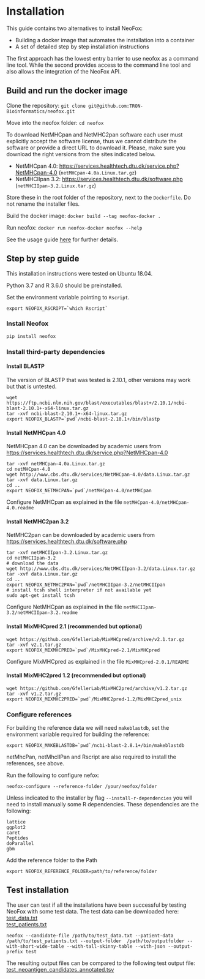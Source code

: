 # Installation

This guide contains two alternatives to install NeoFox:
- Building a docker image that automates the installation into a container
- A set of detailed step by step installation instructions

The first approach has the lowest entry barrier to use neofox as a command line tool.
While the second provides access to the command line tool and also allows the integration of the NeoFox API.

## Build and run the docker image

Clone the repository: `git clone git@github.com:TRON-Bioinformatics/neofox.git`

Move into the neofox folder: `cd neofox`

To download NetMHCpan and NetMHC2pan software each user must explicitly accept the software license, thus we cannot
distribute the software or provide a direct URL to download it. Please, make sure you download the right versions from 
the sites indicated below.

- NetMHCpan 4.0: https://services.healthtech.dtu.dk/service.php?NetMHCpan-4.0 (`netMHCpan-4.0a.Linux.tar.gz`)
- NetMHCIIpan 3.2: https://services.healthtech.dtu.dk/software.php (`netMHCIIpan-3.2.Linux.tar.gz`)

Store these in the root folder of the repository, next to the `Dockerfile`. Do not rename the installer files.

Build the docker image: `docker build --tag neofox-docker .`

Run neofox: `docker run neofox-docker neofox --help`

See the usage guide [here](03_03_usage.md) for further details.


## Step by step guide

This installation instructions were tested on Ubuntu 18.04.

Python 3.7 and R 3.6.0 should be preinstalled.

Set the environment variable pointing to `Rscript`.
```
export NEOFOX_RSCRIPT=`which Rscript`
```

### Install Neofox

```
pip install neofox
```

### Install third-party dependencies

#### Install BLASTP

The version of BLASTP that was tested is 2.10.1, other versions may work but that is untested.
```
wget https://ftp.ncbi.nlm.nih.gov/blast/executables/blast+/2.10.1/ncbi-blast-2.10.1+-x64-linux.tar.gz
tar -xvf ncbi-blast-2.10.1+-x64-linux.tar.gz
export NEOFOX_BLASTP=`pwd`/ncbi-blast-2.10.1+/bin/blastp
```

#### Install NetMHCpan 4.0

NetMHCpan 4.0 can be downloaded by academic users from https://services.healthtech.dtu.dk/service.php?NetMHCpan-4.0

```
tar -xvf netMHCpan-4.0a.Linux.tar.gz
cd netMHCpan-4.0
wget http://www.cbs.dtu.dk/services/NetMHCpan-4.0/data.Linux.tar.gz
tar -xvf data.Linux.tar.gz
cd ..
export NEOFOX_NETMHCPAN=`pwd`/netMHCpan-4.0/netMHCpan
```

Configure NetMHCpan as explained in the file `netMHCpan-4.0/netMHCpan-4.0.readme`


#### Install NetMHC2pan 3.2

NetMHC2pan can be downloaded by academic users from https://services.healthtech.dtu.dk/software.php

```
tar -xvf netMHCIIpan-3.2.Linux.tar.gz
cd netMHCIIpan-3.2
# download the data
wget http://www.cbs.dtu.dk/services/NetMHCIIpan-3.2/data.Linux.tar.gz
tar -xvf data.Linux.tar.gz
cd ..
export NEOFOX_NETMHC2PAN=`pwd`/netMHCIIpan-3.2/netMHCIIpan
# install tcsh shell interpreter if not available yet
sudo apt-get install tcsh
```

Configure NetMHCpan as explained in the file `netMHCIIpan-3.2/netMHCIIpan-3.2.readme`
         

#### Install MixMHCpred 2.1 (recommended but optional)

```
wget https://github.com/GfellerLab/MixMHCpred/archive/v2.1.tar.gz
tar -xvf v2.1.tar.gz
export NEOFOX_MIXMHCPRED=`pwd`/MixMHCpred-2.1/MixMHCpred
```

Configure MixMHCpred as explained in the file `MixMHCpred-2.0.1/README`

#### Install MixMHC2pred 1.2 (recommended but optional)

```
wget https://github.com/GfellerLab/MixMHC2pred/archive/v1.2.tar.gz
tar -xvf v1.2.tar.gz
export NEOFOX_MIXMHC2PRED=`pwd`/MixMHC2pred-1.2/MixMHC2pred_unix
```

### Configure references

For building the reference data we will need `makeblastdb`, set the environment variable required for building the reference:

```
export NEOFOX_MAKEBLASTDB=`pwd`/ncbi-blast-2.8.1+/bin/makeblastdb
```

netMhcPan, netMhcIIPan and Rscript are also required to install the references, see above.

Run the following to configure nefox:
```
neofox-configure --reference-folder /your/neofox/folder
```

Unless indicated to the installer by flag `--install-r-dependencies` you will need to install manually some R dependencies. These dependencies are the following:
```
lattice
ggplot2
caret
Peptides
doParallel
gbm
```

Add the reference folder to the Path
```
export NEOFOX_REFERENCE_FOLDER=path/to/reference/folder
```

## Test installation   

The user can test if all the installations have been successful by testing NeoFox with some test data. The test data can be downloaded here:  
[test_data.txt](test_data.txt)  
[test_patients.txt](test_patients.txt)  

````commandline
neofox --candidate-file /path/to/test_data.txt --patient-data /path/to/test_patients.txt --output-folder  /path/to/outputfolder --with-short-wide-table --with-tall-skinny-table --with-json --output-prefix test
````

The resulting output files can be compared to the following test output file:  
[test_neoantigen_candidates_annotated.tsv](test_neoantigen_candidates_annotated.tsv)  
